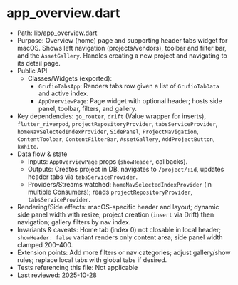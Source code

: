 # app_overview.dart

- Path: lib/app_overview.dart
- Purpose: Overview (home) page and supporting header tabs widget for macOS. Shows left navigation (projects/vendors), toolbar and filter bar, and the `AssetGallery`. Handles creating a new project and navigating to its detail page.
- Public API
  - Classes/Widgets (exported):
    - `GrufioTabsApp`: Renders tabs row given a list of `GrufioTabData` and active index.
    - `AppOverviewPage`: Page widget with optional header; hosts side panel, toolbar, filters, and gallery.
- Key dependencies: `go_router`, `drift` (Value wrapper for inserts), `flutter_riverpod`, `projectRepositoryProvider`, `tabsServiceProvider`, `homeNavSelectedIndexProvider`, `SidePanel`, `ProjectNavigation`, `ContentToolbar`, `ContentFilterBar`, `AssetGallery`, `AddProjectButton`, `kWhite`.
- Data flow & state
  - Inputs: `AppOverviewPage` props (`showHeader`, callbacks).
  - Outputs: Creates project in DB, navigates to `/project/:id`, updates header tabs via `tabsServiceProvider`.
  - Providers/Streams watched: `homeNavSelectedIndexProvider` (in multiple Consumers); reads `projectRepositoryProvider`, `tabsServiceProvider`.
- Rendering/Side effects: macOS-specific header and layout; dynamic side panel width with resize; project creation (`insert` via Drift) then navigation; gallery filters by nav index.
- Invariants & caveats: Home tab (index 0) not closable in local header; `showHeader: false` variant renders only content area; side panel width clamped 200–400.
- Extension points: Add more filters or nav categories; adjust gallery/show rules; replace local tabs with global tabs if desired.
- Tests referencing this file: Not applicable
- Last reviewed: 2025-10-28
